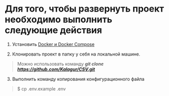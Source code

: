 # Для того, чтобы развернуть проект необходимо выполнить следующие действия

1. Установить [Docker и Docker Compose](https://docs.docker.com/compose/install/)

2. Клонировать проект в папку у себя на локальной машине. 
>Можно использовать команду ***git clone https://github.com/Kalagur/CSV.git***

3. Выполнить команду копирования конфигурационного файла
>$ cp .env.example .env
